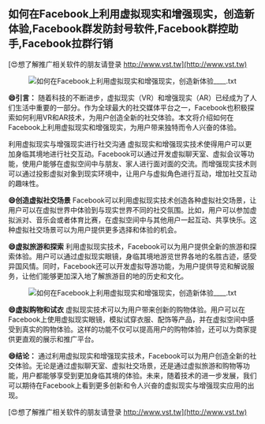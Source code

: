 ## **如何在Facebook上利用虚拟现实和增强现实，创造新体验,Facebook群发防封号软件,Facebook群控助手,Facebook拉群行销**

[😍想了解推广相关软件的朋友请登录 http://www.vst.tw](http://www.vst.tw)

 <center><img src="https://vst.tw/MP4/tuiguang/png/7.png" alt="如何在Facebook上利用虚拟现实和增强现实，创造新体验____.txt"></center>

**😄引言：**
随着科技的不断进步，虚拟现实（VR）和增强现实（AR）已经成为了人们生活中重要的一部分。作为全球最大的社交媒体平台之一，Facebook也积极探索如何利用VR和AR技术，为用户创造全新的社交体验。本文将介绍如何在Facebook上利用虚拟现实和增强现实，为用户带来独特而令人兴奋的体验。

利用虚拟现实与增强现实进行社交沟通
虚拟现实和增强现实技术使得用户可以更加身临其境地进行社交互动。Facebook可以通过开发虚拟聊天室、虚拟会议等功能，使用户能够在虚拟空间中与朋友、家人进行面对面的交流。而增强现实技术则可以通过投影虚拟对象到现实环境中，让用户与虚拟角色进行互动，增加社交互动的趣味性。

**😄创造虚拟社交场景**
Facebook可以利用虚拟现实技术创造各种虚拟社交场景，让用户可以在虚拟世界中体验到与现实世界不同的社交氛围。比如，用户可以参加虚拟派对、音乐会或者体育比赛，在虚拟空间中与其他用户一起互动、共享快乐。这种虚拟社交场景可以为用户提供更多选择和体验的机会。

**😄虚拟旅游和探索**
利用虚拟现实技术，Facebook可以为用户提供全新的旅游和探索体验。用户可以通过虚拟现实眼镜，身临其境地游览世界各地的名胜古迹，感受异国风情。同时，Facebook还可以开发虚拟导游功能，为用户提供导览和解说服务，让他们能够更加深入地了解旅游目的地的历史和文化。

 <center><img src="https://vst.tw/MP4/tuiguang/png/7.png" alt="如何在Facebook上利用虚拟现实和增强现实，创造新体验____.txt"></center>

**😄虚拟购物和试衣**
虚拟现实技术可以为用户带来创新的购物体验。用户可以在Facebook上使用虚拟现实眼镜，模拟试穿衣服、配饰等产品，并在虚拟空间中感受到真实的购物体验。这样的功能不仅可以提高用户的购物体验，还可以为商家提供更直观的展示和推广平台。

**😄结论：**
通过利用虚拟现实和增强现实技术，Facebook可以为用户创造全新的社交体验。无论是通过虚拟聊天室、虚拟社交场景，还是通过虚拟旅游和购物等功能，用户都能够享受到更加身临其境的体验。未来，随着技术的进一步发展，我们可以期待在Facebook上看到更多创新和令人兴奋的虚拟现实与增强现实应用的出现。

[😍想了解推广相关软件的朋友请登录 http://www.vst.tw](http://www.vst.tw)



